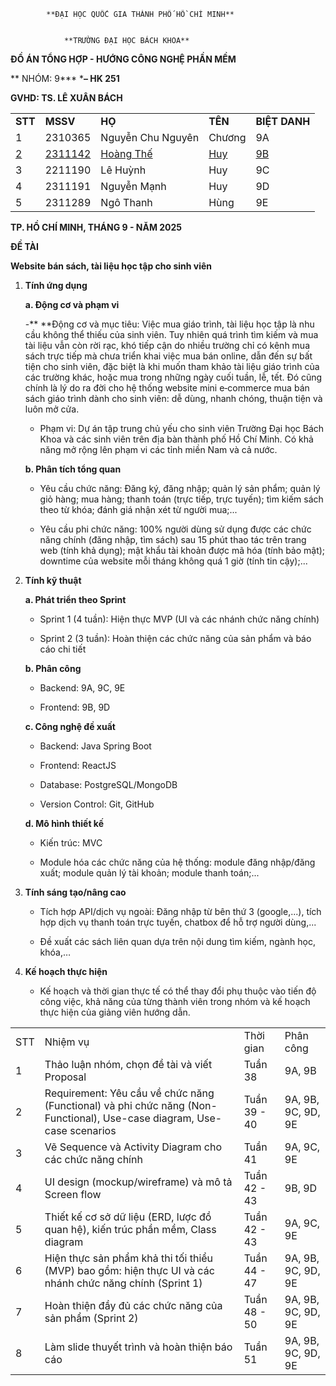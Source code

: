<!-----



Conversion time: 0.919 seconds.


Using this Markdown file:

1. Paste this output into your source file.
2. See the notes and action items below regarding this conversion run.
3. Check the rendered output (headings, lists, code blocks, tables) for proper
   formatting and use a linkchecker before you publish this page.

Conversion notes:

* Docs to Markdown version 1.0β44
* Sun Oct 05 2025 09:49:28 GMT-0700 (PDT)
* Source doc: CO3103-Proposal-Nhom9
* Tables are currently converted to HTML tables.
----->



            **ĐẠI HỌC QUỐC GIA THÀNH PHỐ HỒ CHÍ MINH**


                **TRƯỜNG ĐẠI HỌC BÁCH KHOA**



**ĐỒ ÁN TỔNG HỢP - HƯỚNG CÔNG NGHỆ PHẦN MỀM**

** NHÓM: 9*** ***– HK 251**

**GVHD: TS. LÊ XUÂN BÁCH**


<table>
  <tr>
   <td><strong>STT</strong>
   </td>
   <td><strong>MSSV</strong>
   </td>
   <td><strong>HỌ</strong>
   </td>
   <td><strong>TÊN</strong>
   </td>
   <td><strong>BIỆT DANH</strong>
   </td>
  </tr>
  <tr>
   <td>1
   </td>
   <td>2310365
   </td>
   <td>Nguyễn Chu Nguyên
   </td>
   <td>Chương
   </td>
   <td>9A
   </td>
  </tr>
  <tr>
   <td><span style="text-decoration:underline;">2</span>
   </td>
   <td><span style="text-decoration:underline;">2311142</span>
   </td>
   <td><span style="text-decoration:underline;">Hoàng Thế</span>
   </td>
   <td><span style="text-decoration:underline;">Huy</span>
   </td>
   <td><span style="text-decoration:underline;">9B</span>
   </td>
  </tr>
  <tr>
   <td>3
   </td>
   <td>2211190
   </td>
   <td>Lê Huỳnh
   </td>
   <td>Huy
   </td>
   <td>9C
   </td>
  </tr>
  <tr>
   <td>4
   </td>
   <td>2311191
   </td>
   <td>Nguyễn Mạnh
   </td>
   <td>Huy
   </td>
   <td>9D
   </td>
  </tr>
  <tr>
   <td>5
   </td>
   <td>2311289
   </td>
   <td>Ngô Thanh 
   </td>
   <td>Hùng 
   </td>
   <td>9E
   </td>
  </tr>
</table>


**TP. HỒ CHÍ MINH, THÁNG 9 - NĂM 2025**



**ĐỀ TÀI**

**Website bán sách, tài liệu học tập cho sinh viên**



1. **Tính ứng dụng**

    **a. Động cơ và phạm vi**


    -** **Động cơ và mục tiêu: Việc mua giáo trình, tài liệu học tập là nhu cầu không thể thiếu của sinh viên. Tuy nhiên quá trình tìm kiếm và mua tài liệu vẫn còn rời rạc, khó tiếp cận do nhiều trường chỉ có kênh mua sách trực tiếp mà chưa triển khai việc mua bán online, dẫn đến sự bất tiện cho sinh viên, đặc biệt là khi muốn tham khảo tài liệu giáo trình của các trường khác, hoặc mua trong những ngày cuối tuần, lễ, tết. Đó cũng chính là lý do ra đời cho hệ thống website mini e‑commerce mua bán sách giáo trình dành cho sinh viên: dễ dùng, nhanh chóng, thuận tiện và luôn mở cửa.


    - Phạm vi: Dự án tập trung chủ yếu cho sinh viên Trường Đại học Bách Khoa và các sinh viên trên địa bàn thành phố Hồ Chí Minh. Có khả năng mở rộng lên phạm vi các tỉnh miền Nam và cả nước.


    **b. Phân tích tổng quan**


    - Yêu cầu chức năng: Đăng ký, đăng nhập; quản lý sản phẩm; quản lý giỏ hàng; mua hàng; thanh toán (trực tiếp, trực tuyến); tìm kiếm sách theo từ khóa; đánh giá nhận xét từ người mua;...


    - Yêu cầu phi chức năng: 100% người dùng sử dụng được các chức năng chính (đăng nhập, tìm sách) sau 15 phút thao tác trên trang web (tính khả dụng); mật khẩu tài khoản được mã hóa (tính bảo mật); downtime của website mỗi tháng không quá 1 giờ (tính tin cậy);...

2. **Tính kỹ thuật**

    **a. Phát triển theo Sprint**


    - Sprint 1 (4 tuần): Hiện thực MVP (UI và các nhánh chức năng chính)


    - Sprint 2 (3 tuần): Hoàn thiện các chức năng của sản phẩm và báo cáo chi tiết


    **b. Phân công**


    - Backend: 9A, 9C, 9E


    - Frontend: 9B, 9D


    **c. Công nghệ đề xuất**


    - Backend: Java Spring Boot


    - Frontend: ReactJS


    - Database: PostgreSQL/MongoDB


    - Version Control: Git, GitHub


    **d. Mô hình thiết kế**


    - Kiến trúc: MVC


    - Module hóa các chức năng của hệ thống: module đăng nhập/đăng xuất; module quản lý tài khoản; module thanh toán;...

3. **Tính sáng tạo/nâng cao**

    - Tích hợp API/dịch vụ ngoài: Đăng nhập từ bên thứ 3 (google,...), tích hợp dịch vụ thanh toán trực tuyến, chatbox để hỗ trợ người dùng,... 


    - Đề xuất các sách liên quan dựa trên nội dung tìm kiếm, ngành học, khóa,…

4. **Kế hoạch thực hiện**

    - Kế hoạch và thời gian thực tế có thể thay đổi phụ thuộc vào tiến độ công việc, khả năng của từng thành viên trong nhóm và kế hoạch thực hiện của giảng viên hướng dẫn.


<table>
  <tr>
   <td>
STT
   </td>
   <td>Nhiệm vụ
   </td>
   <td>Thời gian
   </td>
   <td>Phân công
   </td>
  </tr>
  <tr>
   <td>1
   </td>
   <td>Thảo luận nhóm, chọn đề tài và viết Proposal
   </td>
   <td>Tuần 38
   </td>
   <td>9A, 9B
   </td>
  </tr>
  <tr>
   <td>2
   </td>
   <td>Requirement: Yêu cầu về chức năng (Functional) và phi chức năng (Non-Functional), Use-case diagram, Use-case scenarios
   </td>
   <td>Tuần 39 - 40
   </td>
   <td>9A, 9B, 9C, 9D, 9E
   </td>
  </tr>
  <tr>
   <td>3
   </td>
   <td>Vẽ Sequence và Activity Diagram cho các chức năng chính
   </td>
   <td>Tuần 41
   </td>
   <td>9A, 9C, 9E
   </td>
  </tr>
  <tr>
   <td>4
   </td>
   <td>UI design (mockup/wireframe) và mô tả Screen flow
   </td>
   <td>Tuần 42 - 43
   </td>
   <td>9B, 9D
   </td>
  </tr>
  <tr>
   <td>5
   </td>
   <td>Thiết kế cơ sở dữ liệu (ERD, lược đồ quan hệ), kiến trúc phần mềm, Class diagram
   </td>
   <td>Tuần 42 - 43
   </td>
   <td>9A, 9C, 9E
   </td>
  </tr>
  <tr>
   <td>6
   </td>
   <td>Hiện thực sản phẩm khả thi tối thiểu (MVP) bao gồm: hiện thực UI và các nhánh chức năng chính (Sprint 1)
   </td>
   <td>Tuần 44 - 47
   </td>
   <td>9A, 9B, 9C, 9D, 9E
   </td>
  </tr>
  <tr>
   <td>7
   </td>
   <td>Hoàn thiện đầy đủ các chức năng của sản phẩm (Sprint 2) 
   </td>
   <td>Tuần 48 - 50
   </td>
   <td>9A, 9B, 9C, 9D, 9E
   </td>
  </tr>
  <tr>
   <td>8
   </td>
   <td>Làm slide thuyết trình và hoàn thiện báo cáo
   </td>
   <td>Tuần 51
   </td>
   <td>9A, 9B, 9C, 9D, 9E
   </td>
  </tr>
</table>

